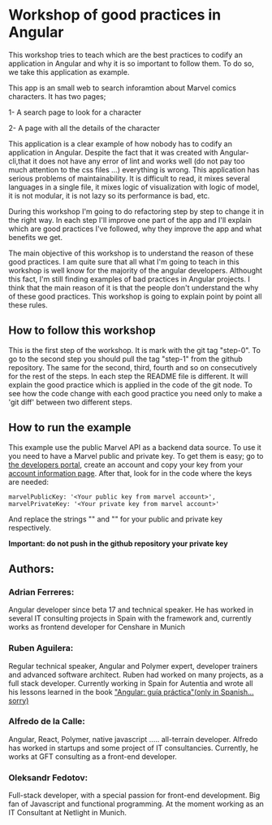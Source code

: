 # Workshop of good practices in Angular

This workshop tries to teach which are the best practices to codify an application in Angular and why it is so important to follow them. To do so, we take this application as example.

This app is an small web to search inforamtion about Marvel comics characters. It has two pages;

 1- A search page to look for a character
 
 2- A page with all the details of the character

 This application is a clear example of how nobody has to codify an application in Angular. Despite the fact that it was created with Angular-cli,that it does not have any error of lint and works well (do not pay too much attention to the css files ...) everything is wrong. This application has serious problems of maintainability. It is difficult to read, it mixes several languages in a single file, it mixes logic of visualization with logic of model, it is not modular, it is not lazy so its performance is bad, etc. 

 During this workshop I'm going to do refactoring step by step to change it in the right way. In each step I'll improve one part of the app and I'll explain which are good practices I've followed, why they improve the app and what benefits we get. 

The main objective of this workshop is to understand the reason of these good practices. I am quite sure that all what I'm going to teach in this workshop is well know for the majority of the angular developers. Althought this fact, I'm still finding examples of bad practices in Angular projects. I think that the main reason of it is that the people don't understand the why of these good practices. This workshop is going to explain point by point all these rules.

 ## How to follow this workshop

This is the first step of the workshop. It is mark with the git tag "step-0". To go to the second step you should pull the tag "step-1" from the github repository. The same for the second, third, fourth and so on consecutively for the rest of the steps. In each step the README file is different. It will explain the good practice which is applied in the code of the git node. To see how the code change with each good practice you need only to make a 'git diff' between two different steps.

## How to run the example
This example use the public Marvel API as a backend data source. To use it you need to have a Marvel public and private key. To get them is easy; go to [the developers portal](https://developer.marvel.com/), create an account and copy your key from your [account information page](https://developer.marvel.com/account). After that, look for in the code where the keys are needed:
```
marvelPublicKey: '<Your public key from marvel account>',
marvelPrivateKey: '<Your private key from marvel account>'
```
And replace the strings "<Your public key from marvel account>" and "<Your private key from marvel account>" for your public and private key respectively.

**Important: do not push in the github repository your private key**
 ## Authors:

 ### Adrian Ferreres:
 Angular developer since beta 17 and technical speaker. He has worked in several IT consulting projects in Spain with the framework and, currently works as frontend developer for Censhare in Munich

 ### Ruben Aguilera:
 Regular technical speaker, Angular and Polymer expert, developer trainers and advanced software architect. Ruben had worked on many projects, as a full stack developer. Currently working in Spain for Autentia and wrote all his lessons learned in the book ["Angular: guía práctica"(only in Spanish... sorry)](https://leanpub.com/angular-guia-practica)

### Alfredo de la Calle:
Angular, React, Polymer, native javascript ..... all-terrain developer. Alfredo has worked in startups and some project of IT consultancies.  Currently, he works at GFT consulting as a front-end developer.

### Oleksandr Fedotov:
Full-stack developer, with a special passion for front-end development. Big fan of Javascript and functional programming. At the moment working as an IT Consultant at Netlight in Munich.
